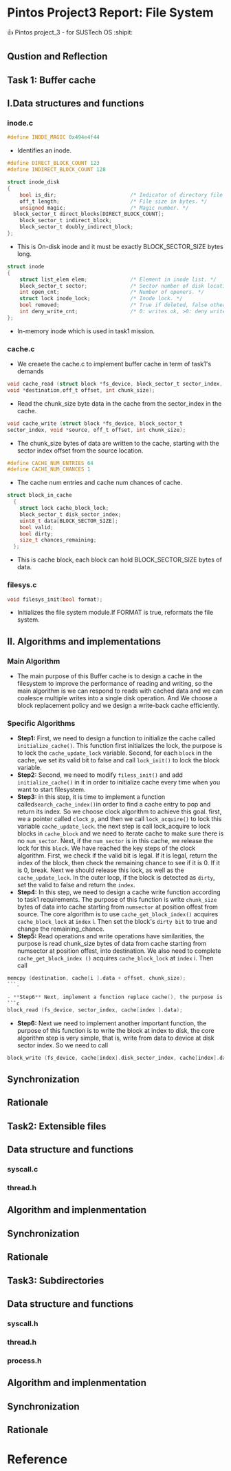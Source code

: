
# Pintos Project3 Report: File System
:+1: Pintos project_3  - for SUSTech OS  :shipit:

## Qustion and Reflection

## Task 1: Buffer cache
## I.Data structures and functions
### 

### inode.c
```c
#define INODE_MAGIC 0x494e4f44
```
- Identifies an inode.
```c
#define DIRECT_BLOCK_COUNT 123
#define INDIRECT_BLOCK_COUNT 128
```
```c
struct inode_disk
{
	bool is_dir;                        /* Indicator of directory file */
	off_t length;                       /* File size in bytes. */
	unsigned magic;                     /* Magic number. */
  block_sector_t direct_blocks[DIRECT_BLOCK_COUNT];
	block_sector_t indirect_block;
	block_sector_t doubly_indirect_block;
};
```
- This is On-disk inode and it must be exactly BLOCK_SECTOR_SIZE bytes long.
```c
struct inode
{
	struct list_elem elem;              /* Element in inode list. */
	block_sector_t sector;              /* Sector number of disk location. */
	int open_cnt;                       /* Number of openers. */
	struct lock inode_lock;             /* Inode lock. */
	bool removed;                       /* True if deleted, false otherwise. */
	int deny_write_cnt;                 /* 0: writes ok, >0: deny writes. */
};
```
- In-memory inode which is used in task1 mission.
### cache.c
- We creaete the cache.c to implement buffer cache in term of task1's demands
```c
void cache_read (struct block *fs_device, block_sector_t sector_index, 
void *destination,off_t offset, int chunk_size);
```
- Read the chunk_size byte data in the cache from the sector_index in the cache.
```c
void cache_write (struct block *fs_device, block_sector_t 
sector_index, void *source, off_t offset, int chunk_size);
```
- The chunk_size bytes of data are written to the cache, starting with the sector index offset from the source location.
```c
#define CACHE_NUM_ENTRIES 64
#define CACHE_NUM_CHANCES 1
```
- The cache num entries and cache num chances of cache.
```c
struct block_in_cache
  {
    struct lock cache_block_lock;
    block_sector_t disk_sector_index;
    uint8_t data[BLOCK_SECTOR_SIZE];
    bool valid;
    bool dirty;
    size_t chances_remaining;
  };
```
- This is cache block, each block can hold BLOCK_SECTOR_SIZE bytes of data. 
### filesys.c
```c
void filesys_init(bool format);
```
- Initializes the file system module.If FORMAT is true, reformats the file system.
## II. Algorithms and implementations
### Main Algorithm
- The main purpose of this Buffer cache is to design a cache in the filesystem to improve the performance of reading and writing, so the main algorithm is we can respond to reads with cached data and we can coalesce multiple writes into a single disk operation. And We choose a block replacement policy and we design a write-back cache efficiently.
### Specific Algorithms
- **Step1:** First, we need to design a function to initialize the cache called `initialize_cache()`. This function first initializes the lock, the purpose is to lock the `cache_update_lock` variable. Second, for each `block` in the cache, we set its valid bit to false and call `lock_init()` to lock the block variable.
- **Step2:** Second, we need to modify `filess_init()` and add `initialize_cache()` in it in order to initialize cache every time when you want to start filesystem.
- **Step3:** in this step, it is time to implement a function called`search_cache_index()`in order to find a cache entry  to pop and return its index. So we choose clock algorithm to achieve this goal. first, we a pointer called `clock_p`, and then we call `lock_acquire()` to lock this variable `cache_update_lock`. the next step is call lock_acquire to lock blocks in `cache_block` and we need to iterate cache to make sure there is no `num_sector`. Next, if the `num_sector` is in this cache, we release the lock for this `block`. We have reached the key steps of the clock algorithm. First, we check if the valid bit is legal. If it is legal, return the index of the block, then check the remaining chance to see if it is 0. If it is 0, break. Next we should release this lock, as well as the `cache_update_lock`. In the outer loop, if the block is detected as `dirty`, set the valid to false and return the `index`.
- **Step4:** In this step, we need to design a cache write function according to task1 requirements. The purpose of this function is write `chunk_size` bytes of data into cache starting from `numsector` at position offest from source. The core algorithm is to use `cache_get_block_index()` acquires `cache_block_lock` at `index` i. Then set the block's `dirty bit` to true and change the remaining_chance.
- **Step5:**  Read operations and write operations have similarities, the purpose is read chunk_size bytes of data from cache starting from numsector at position offest, into destination. We also need to complete `cache_get_block_index ()` acquires `cache_block_lock` at `index` i. Then call 
```c
memcpy (destination, cache[i ].data + offset, chunk_size);
```.

- **Step6** Next, implement a function replace cache(), the purpose is to replace the cache entry at index to contain data from sector_index. The core algorithm is Read in and write from device at `disk_sector_index` to data. We need to call 
```c
block_read (fs_device, sector_index, cache[index ].data);
```
- **Step6:** Next we need to implement another important function, the purpose of this function is to write the block at index to disk, the core algorithm step is very simple, that is, write from data to device at disk sector index. So we need to call
```c
block_write (fs_device, cache[index].disk_sector_index, cache[index].data);
```
## Synchronization

## Rationale

## Task2: Extensible files
## Data structure and functions
### syscall.c

### thread.h


## Algorithm and implenmentation

## Synchronization

## Rationale


## Task3: Subdirectories
## Data structure and functions
### syscall.h

### thread.h

### process.h

## Algorithm and implenmentation


## Synchronization

## Rationale

# Reference

